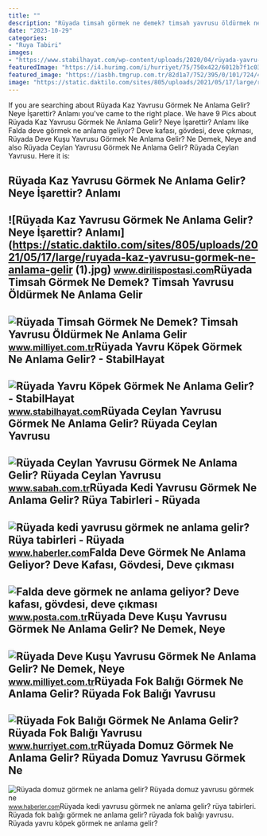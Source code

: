 ```yaml
---
title: ""
description: "Rüyada timsah görmek ne demek? timsah yavrusu öldürmek ne anlama gelir"
date: "2023-10-29"
categories:
- "Ruya Tabiri"
images:
- "https://www.stabilhayat.com/wp-content/uploads/2020/04/rüyada-yavru-köpek-görmek.jpg"
featuredImage: "https://i4.hurimg.com/i/hurriyet/75/750x422/6012b7f1c03c0e2298b1008e.jpg"
featured_image: "https://iasbh.tmgrup.com.tr/82d1a7/752/395/0/101/724/481?u=https://isbh.tmgrup.com.tr/sbh/2022/07/04/ruyada-ceylan-yavrusu-gormek-ne-anlama-gelir-ruyada-ceylan-yavrusu-gormenin-anlami-1656927332190.jpg"
image: "https://static.daktilo.com/sites/805/uploads/2021/05/17/large/ruyada-kaz-yavrusu-gormek-ne-anlama-gelir (1).jpg"
---
```


If you are searching about Rüyada Kaz Yavrusu Görmek Ne Anlama Gelir? Neye İşarettir? Anlamı you've came to the right place. We have 9 Pics about Rüyada Kaz Yavrusu Görmek Ne Anlama Gelir? Neye İşarettir? Anlamı like Falda deve görmek ne anlama geliyor? Deve kafası, gövdesi, deve çıkması, Rüyada Deve Kuşu Yavrusu Görmek Ne Anlama Gelir? Ne Demek, Neye and also Rüyada Ceylan Yavrusu Görmek Ne Anlama Gelir? Rüyada Ceylan Yavrusu. Here it is:

Rüyada Kaz Yavrusu Görmek Ne Anlama Gelir? Neye İşarettir? Anlamı
-----------------------------------------------------------------

 ![Rüyada Kaz Yavrusu Görmek Ne Anlama Gelir? Neye İşarettir? Anlamı](https://static.daktilo.com/sites/805/uploads/2021/05/17/large/ruyada-kaz-yavrusu-gormek-ne-anlama-gelir (1).jpg) <small>www.dirilispostasi.com</small>Rüyada Timsah Görmek Ne Demek? Timsah Yavrusu Öldürmek Ne Anlama Gelir
----------------------------------------------------------------------

 ![Rüyada Timsah Görmek Ne Demek? Timsah Yavrusu Öldürmek Ne Anlama Gelir](https://i2.milimaj.com/i/milliyet/75/0x0/5f37f09755427e1e10d62720.jpg) <small>www.milliyet.com.tr</small>Rüyada Yavru Köpek Görmek Ne Anlama Gelir? - StabilHayat
--------------------------------------------------------

 ![Rüyada Yavru Köpek Görmek Ne Anlama Gelir? - StabilHayat](https://www.stabilhayat.com/wp-content/uploads/2020/04/rüyada-yavru-köpek-görmek.jpg) <small>www.stabilhayat.com</small>Rüyada Ceylan Yavrusu Görmek Ne Anlama Gelir? Rüyada Ceylan Yavrusu
-------------------------------------------------------------------

 ![Rüyada Ceylan Yavrusu Görmek Ne Anlama Gelir? Rüyada Ceylan Yavrusu](https://iasbh.tmgrup.com.tr/82d1a7/752/395/0/101/724/481?u=https://isbh.tmgrup.com.tr/sbh/2022/07/04/ruyada-ceylan-yavrusu-gormek-ne-anlama-gelir-ruyada-ceylan-yavrusu-gormenin-anlami-1656927332190.jpg) <small>www.sabah.com.tr</small>Rüyada Kedi Yavrusu Görmek Ne Anlama Gelir? Rüya Tabirleri - Rüyada
-------------------------------------------------------------------

 ![Rüyada kedi yavrusu görmek ne anlama gelir? Rüya tabirleri - Rüyada](https://foto.haberler.com/haber/2021/03/16/ruyada-kedi-yavrusu-gormek-ne-anlama-gelir-ruya-13997238_9826_amp.jpg) <small>www.haberler.com</small>Falda Deve Görmek Ne Anlama Geliyor? Deve Kafası, Gövdesi, Deve çıkması
-----------------------------------------------------------------------

 ![Falda deve görmek ne anlama geliyor? Deve kafası, gövdesi, deve çıkması](https://i3.posta.com.tr/i/posta/75/0x0/62c6936fe4bfdd2a20ce93c1.jpg) <small>www.posta.com.tr</small>Rüyada Deve Kuşu Yavrusu Görmek Ne Anlama Gelir? Ne Demek, Neye
---------------------------------------------------------------

 ![Rüyada Deve Kuşu Yavrusu Görmek Ne Anlama Gelir? Ne Demek, Neye](https://i2.milimaj.com/i/milliyet/75/0x0/620cc9c886b24a16f8fb09ec.jpg) <small>www.milliyet.com.tr</small>Rüyada Fok Balığı Görmek Ne Anlama Gelir? Rüyada Fok Balığı Yavrusu
-------------------------------------------------------------------

 ![Rüyada Fok Balığı Görmek Ne Anlama Gelir? Rüyada Fok Balığı Yavrusu](https://i4.hurimg.com/i/hurriyet/75/750x422/6012b7f1c03c0e2298b1008e.jpg) <small>www.hurriyet.com.tr</small>Rüyada Domuz Görmek Ne Anlama Gelir? Rüyada Domuz Yavrusu Görmek Ne
-------------------------------------------------------------------

 ![Rüyada domuz görmek ne anlama gelir? Rüyada domuz yavrusu görmek ne](https://i.hbrcdn.com/haber/2021/11/23/ruyada-domuz-gormek-ne-anlama-gelir-ruyada-domuz-14549609_603_amp.jpg) <small>www.haberler.com</small>Rüyada kedi yavrusu görmek ne anlama gelir? rüya tabirleri. Rüyada fok balığı görmek ne anlama gelir? rüyada fok balığı yavrusu. Rüyada yavru köpek görmek ne anlama gelir?
